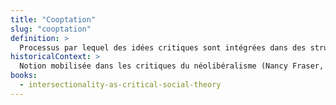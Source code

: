 ```yaml
---
title: "Cooptation"
slug: "cooptation"
definition: >
  Processus par lequel des idées critiques sont intégrées dans des structures dominantes, vidées de leur potentiel subversif et réinscrites dans une logique de reconnaissance ou de contrôle.
historicalContext: >
  Notion mobilisée dans les critiques du néolibéralisme (Nancy Fraser, Sara Ahmed) pour désigner la domestication des concepts radicaux par les institutions universitaires et politiques.
books:
  - intersectionality-as-critical-social-theory
---
```

